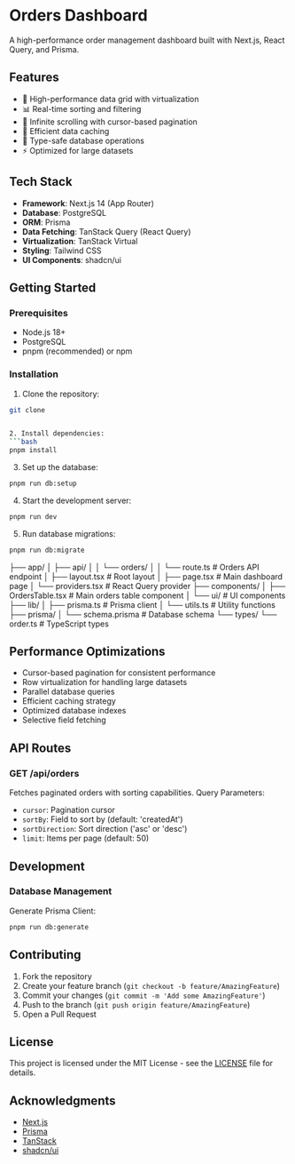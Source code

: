# Orders Dashboard
A high-performance order management dashboard built with Next.js, React Query, and Prisma.

## Features
- 🚀 High-performance data grid with virtualization
- 📊 Real-time sorting and filtering
- 🔄 Infinite scrolling with cursor-based pagination
- 💾 Efficient data caching
- 🎯 Type-safe database operations
- ⚡ Optimized for large datasets

## Tech Stack
- **Framework**: Next.js 14 (App Router)
- **Database**: PostgreSQL
- **ORM**: Prisma
- **Data Fetching**: TanStack Query (React Query)
- **Virtualization**: TanStack Virtual
- **Styling**: Tailwind CSS
- **UI Components**: shadcn/ui

## Getting Started

### Prerequisites
- Node.js 18+
- PostgreSQL
- pnpm (recommended) or npm

### Installation

1. Clone the repository:
```bash
git clone


2. Install dependencies:
```bash
pnpm install
```

3. Set up the database:
```bash
pnpm run db:setup
```

4. Start the development server:
```bash
pnpm run dev
```

5. Run database migrations:
```bash
pnpm run db:migrate
```

├── app/
│ ├── api/
│ │ └── orders/
│ │ └── route.ts # Orders API endpoint
│ ├── layout.tsx # Root layout
│ ├── page.tsx # Main dashboard page
│ └── providers.tsx # React Query provider
├── components/
│ ├── OrdersTable.tsx # Main orders table component
│ └── ui/ # UI components
├── lib/
│ ├── prisma.ts # Prisma client
│ └── utils.ts # Utility functions
├── prisma/
│ └── schema.prisma # Database schema
└── types/
└── order.ts # TypeScript types



## Performance Optimizations

- Cursor-based pagination for consistent performance
- Row virtualization for handling large datasets
- Parallel database queries
- Efficient caching strategy
- Optimized database indexes
- Selective field fetching

## API Routes
### GET /api/orders

Fetches paginated orders with sorting capabilities.
Query Parameters:
- `cursor`: Pagination cursor
- `sortBy`: Field to sort by (default: 'createdAt')
- `sortDirection`: Sort direction ('asc' or 'desc')
- `limit`: Items per page (default: 50)

## Development
### Database Management
Generate Prisma Client:
```bash
pnpm run db:generate
```


## Contributing
1. Fork the repository
2. Create your feature branch (`git checkout -b feature/AmazingFeature`)
3. Commit your changes (`git commit -m 'Add some AmazingFeature'`)
4. Push to the branch (`git push origin feature/AmazingFeature`)
5. Open a Pull Request

## License
This project is licensed under the MIT License - see the [LICENSE](LICENSE) file for details.

## Acknowledgments
- [Next.js](https://nextjs.org/)
- [Prisma](https://www.prisma.io/)
- [TanStack](https://tanstack.com/)
- [shadcn/ui](https://ui.shadcn.com/)